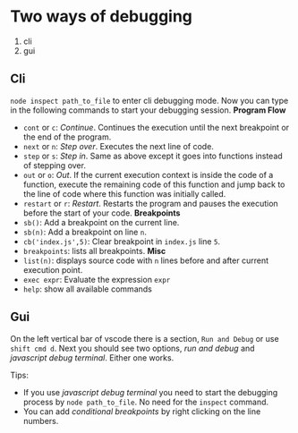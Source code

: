 # Two ways of debugging
1. cli
2. gui

## Cli
`node inspect path_to_file` to enter cli debugging mode. Now you can type in the following commands to start your debugging session.
**Program Flow**
- `cont` or `c`: *Continue*. Continues the execution until the next breakpoint or the end of the program.
- `next` or `n`: *Step over*. Executes the next line of code.
- `step` or `s`: *Step in*. Same as above except it goes into functions instead of stepping over.
- `out` or `o`: *Out*. If the current execution context is inside the code of a function, execute the remaining code of this function and jump back to the line of code where this function was initially called.
- `restart` or `r`: *Restart*. Restarts the program and pauses the execution before the start of your code.
**Breakpoints**
- `sb()`: Add a breakpoint on the current line.
- `sb(n)`: Add a breakpoint on line `n`.
- `cb('index.js',5)`: Clear breakpoint in `index.js` line `5`.
- `breakpoints`: lists all breakpoints.
**Misc**
- `list(n)`: displays source code with `n` lines before and after current execution point.
- `exec expr`: Evaluate the expression `expr`
- `help`: show all available commands

## Gui
On the left vertical bar of vscode there is a section, `Run and Debug` or use `shift cmd d`.
Next you should see two options, *run and debug* and *javascript debug terminal*.
Either one works. 

Tips: 
- If you use *javascript debug terminal* you need to start the debugging process by `node path_to_file`. No need for the `inspect` command.
- You can add *conditional breakpoints* by right clicking on the line numbers.





